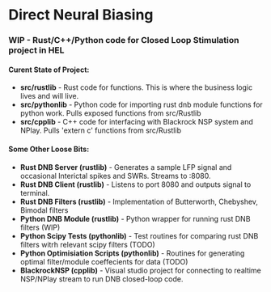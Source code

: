 # Direct Neural Biasing
 
### WIP - Rust/C++/Python code for Closed Loop Stimulation project in HEL

#### Curent State of Project:

- **src/rustlib** - Rust code for functions. This is where the business logic lives and will live.
- **src/pythonlib** - Python code for importing rust dnb module functions for python work. Pulls exposed functions from src/Rustlib 
- **src/cpplib** - C++ code for interfacing with Blackrock NSP system and NPlay. Pulls 'extern c' functions from src/Rustlib 

#### Some Other Loose Bits:

- **Rust DNB Server (rustlib)** - Generates a sample LFP signal and occasional Interictal spikes and SWRs. Streams to :8080.
- **Rust DNB Client (rustlib)** - Listens to port 8080 and outputs signal to terminal.
- **Rust DNB Filters (rustlib)** - Implementation of Butterworth, Chebyshev, Bimodal filters
- **Python DNB Module (rustlib)** - Python wrapper for running rust DNB filters (WIP)
- **Python Scipy Tests (pythonlib)** - Test routines for comparing rust DNB filters witrh relevant scipy filters (TODO)
- **Python Optimisiation Scripts (pythonlib)** - Routines for generating optimal filter/module coeffecients for data (TODO)
- **BlackrockNSP (cpplib)** - Visual studio project for connecting to realtime NSP/NPlay stream to run DNB closed-loop code.
